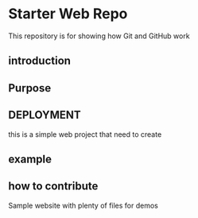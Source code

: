# Starter Web Repo

This repository is for showing how Git and GitHub work
## introduction
## Purpose
## DEPLOYMENT
this is a simple web project that need to create
## example
## how to contribute

Sample website with plenty of files for demos
